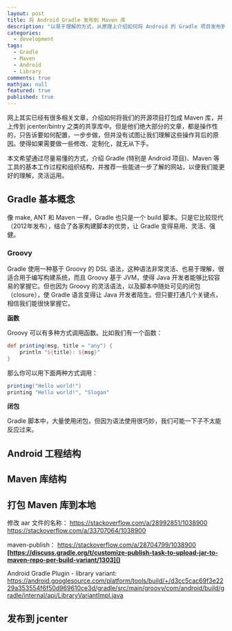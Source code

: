 ```yaml
---
layout: post
title: 将 Android Gradle 发布到 Maven 库
description: "以易于理解的方式，从原理上介绍如何将 Android 的 Gradle 项目发布到 Maven 库"
categories:
  - development
tags:
  - Gradle
  - Maven
  - Android
  - Library
comments: true
mathjax: null
featured: true
published: true
---
```


网上其实已经有很多相关文章，介绍如何将我们的开源项目打包成 Maven 库，并上传到 jcenter/bintry 之类的共享库中。但是他们绝大部分的文章，都是操作性的，只告诉要如何配置，一步步做，但并没有试图让我们理解这些操作背后的原因。使得如果需要做一些修改、定制化，就无从下手。

本文希望通过尽量易懂的方式，介绍 Gradle (特别是 Android 项目)、Maven 等工具的基本工作过程和组织结构，并推荐一些能进一步了解的网站，以便我们能更好的理解，灵活运用。

<!-- more -->

## Gradle 基本概念

像 make, ANT 和 Maven 一样，Gradle 也只是一个 build 脚本。只是它比较现代（2012年发布），结合了各家构建脚本的优势，让 Gradle 变得易用、灵活、强健。

### Groovy

Gradle 使用一种基于 Groovy 的 DSL 语法，这种语法非常灵活、也易于理解，很适合用于编写构建系统，而且 Groovy 基于 JVM，使得 Java 开发者能够比较容易的掌握它。但也因为 Groovy 的灵活语法，以及脚本中随处可见的闭包（closure），使 Gradle 语言变得让 Java 开发者陌生。但只要打通几个关键点，相信我们能很快掌握它。

**函数**

Groovy 可以有多种方式调用函数。比如我们有一个函数：

``` groovy
def printing(msg, title = "any") {
    println "${title}: ${msg}"
}
```

那么你可以用下面两种方式调用：

``` groovy
printing("Hello world!")
printing "Hello world!", "Slogan"
```

**闭包**

Gradle 脚本中，大量使用闭包，但因为语法使用很巧妙，我们可能一下子不太能反应过来。



## Android 工程结构

## Maven 库结构

## 打包 Maven 库到本地

修改 aar 文件的名称：
https://stackoverflow.com/a/28992851/1038900
https://stackoverflow.com/a/33707064/1038900

maven-publish：
https://stackoverflow.com/a/28704799/1038900
**[https://discuss.gradle.org/t/customize-publish-task-to-upload-jar-to-maven-repo-per-build-variant/1303]()**

Android Gradle Plugin - library variant:
https://android.googlesource.com/platform/tools/build/+/d3cc5cac69f3e2229a353554f6f50d969610ce3d/gradle/src/main/groovy/com/android/build/gradle/internal/api/LibraryVariantImpl.java

## 发布到 jcenter


